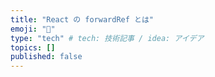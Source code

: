 ```yaml
---
title: "React の forwardRef とは"
emoji: "🕌"
type: "tech" # tech: 技術記事 / idea: アイデア
topics: []
published: false
---
```

